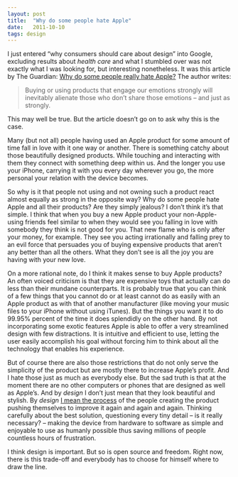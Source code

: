 ```yaml
---
layout: post
title:  "Why do some people hate Apple"
date:   2011-10-10
tags: design
---
```


I just entered “why consumers should care about design” into Google, excluding results about *health care* and what I stumbled over was not exactly what I was looking for, but interesting nonetheless. It was this article by The Guardian: [Why do some people really hate Apple?](http://www.guardian.co.uk/technology/2011/oct/06/why-do-people-hate-apple) The author writes:

> Buying or using products that engage our emotions strongly will inevitably alienate those who don’t share those emotions – and just as strongly.

This may well be true. But the article doesn’t go on to ask why this is the case.

Many (but not all) people having used an Apple product for some amount of time fall in love with it one way or another. There is something catchy about those beautifully designed products. While touching and interacting with them they connect with something deep within us. And the longer you use your iPhone, carrying it with you every day wherever you go, the more personal your relation with the device becomes.

So why is it that people not using and not owning such a product react almost equally as strong in the opposite way? Why do some people hate Apple and all their products? Are they simply jealous? I don’t think it’s that simple. I think that when you buy a new Apple product your non-Apple-using friends feel similar to when they would see you falling in love with somebody they think is not good for you. That new flame who is only after your money, for example. They see you acting irrationally and falling prey to an evil force that persuades you of buying expensive products that aren’t any better than all the others. What they don’t see is all the joy you are having with your new love.

On a more rational note, do I think it makes sense to buy Apple products? An often voiced criticism is that they are expensive toys that actually can do less than their mundane counterparts. It is probably true that you can think of a few things that you cannot do or at least cannot do as easily with an Apple product as with that of another manufacturer (like moving your music files to your iPhone without using iTunes). But the things you want it to do 99.95% percent of the time it does splendidly on the other hand. By not incorporating some exotic features Apple is able to offer a very streamlined design with few distractions. It is intuitive and efficient to use, letting the user easily accomplish his goal without forcing him to think about all the technology that enables his experience.

But of course there are also those restrictions that do not only serve the simplicity of the product but are mostly there to increase Apple’s profit. And I hate those just as much as everybody else. But the sad truth is that at the moment there are no other computers or phones that are designed as well as Apple’s. And by *design* I don’t just mean that they look beautiful and stylish. By *design* [I mean the process](http://mb2100.wordpress.com/2011/02/08/ten-principles-to-good-design/ "Ten principles to “good design”") of the people creating the product pushing themselves to improve it again and again and again. Thinking carefully about the best solution, questioning every tiny detail – is it really necessary? – making the device from hardware to software as simple and enjoyable to use as humanly possible thus saving millions of people countless hours of frustration.

I think design is important. But so is open source and freedom. Right now, there is this trade-off and everybody has to choose for himself where to draw the line.

